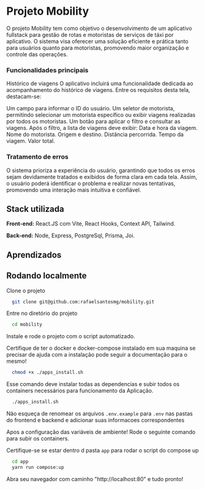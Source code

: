 # Projeto Mobility

O projeto Mobility tem como objetivo o desenvolvimento de um aplicativo fullstack para gestão de rotas e motoristas de serviços de táxi por aplicativo. O sistema visa oferecer uma solução eficiente e prática tanto para usuários quanto para motoristas, promovendo maior organização e controle das operações.

### Funcionalidades principais

Histórico de viagens
O aplicativo incluirá uma funcionalidade dedicada ao acompanhamento do histórico de viagens. Entre os requisitos desta tela, destacam-se:

Um campo para informar o ID do usuário.
Um seletor de motorista, permitindo selecionar um motorista específico ou exibir viagens realizadas por todos os motoristas.
Um botão para aplicar o filtro e consultar as viagens.
Após o filtro, a lista de viagens deve exibir:
Data e hora da viagem.
Nome do motorista.
Origem e destino.
Distância percorrida.
Tempo da viagem.
Valor total.

### Tratamento de erros

O sistema prioriza a experiência do usuário, garantindo que todos os erros sejam devidamente tratados e exibidos de forma clara em cada tela. Assim, o usuário poderá identificar o problema e realizar novas tentativas, promovendo uma interação mais intuitiva e confiável.

## Stack utilizada

**Front-end:** React.JS com Vite, React Hooks, Context API, Tailwind.

**Back-end:** Node, Express, PostgreSql, Prisma, Joi.

## Aprendizados

## Rodando localmente

Clone o projeto

```bash
  git clone git@github.com:rafaelsantosmg/mobility.git
```

Entre no diretório do projeto

```bash
  cd mobility
```

Instale e rode o projeto com o script automatizado.

Certifique de ter o docker e docker-compose instalado em sua maquina se precisar de ajuda com a instalação pode seguir a documentação para o mesmo!

```bash
  chmod +x ./apps_install.sh
```

Esse comando deve instalar todas as dependencias e subir todos os containers necessários para funcionamento da Aplicação.

```bash
  ./apps_install.sh
```

Não esqueça de renomear os arquivos ```.env.example``` para ```.env``` nas pastas do frontend e backend e adicionar suas informacoes correspondentes

Apos a configuração das variáveis de ambiente! Rode o seguinte comando para subir os containers.

Certifique-se se estar dentro d pasta ```app``` para rodar o script do compose up

```bash
  cd app
  yarn run compose:up
```

Abra seu navegador com caminho "http://localhost:80" e tudo pronto!
